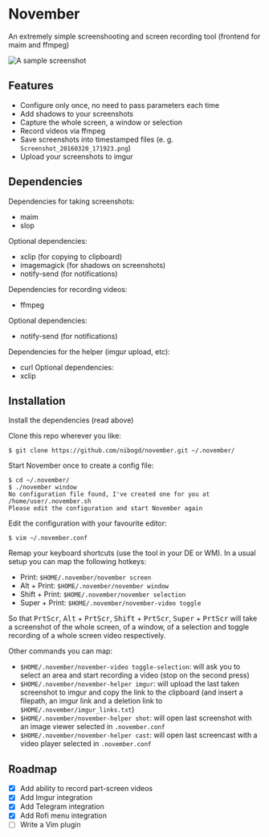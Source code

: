 # November
An extremely simple screenshooting and screen recording tool (frontend for maim and ffmpeg)

![A sample screenshot](http://i.imgur.com/qiTVix7.png)

## Features
 - Configure only once, no need to pass parameters each time
 - Add shadows to your screenshots
 - Capture the whole screen, a window or selection
 - Record videos via ffmpeg
 - Save screenshots into timestamped files (e. g. `Screenshot_20160320_171923.png`)
 - Upload your screenshots to imgur
 
## Dependencies
Dependencies for taking screenshots:
 - maim
 - slop

Optional dependencies:
 - xclip (for copying to clipboard)
 - imagemagick (for shadows on screenshots)
 - notify-send (for notifications)

Dependencies for recording videos:
 - ffmpeg

Optional dependencies:
 - notify-send (for notifications)

Dependencies for the helper (imgur upload, etc):
 - curl
Optional dependencies:
 - xclip
 
## Installation
Install the dependencies (read above)

Clone this repo wherever you like:
```
$ git clone https://github.com/nibogd/november.git ~/.november/
```

Start November once to create a config file:
```
$ cd ~/.november/
$ ./november window
No configuration file found, I've created one for you at /home/user/.november.sh
Please edit the configuration and start November again
```

Edit the configuration with your favourite editor:
```
$ vim ~/.november.conf
```

Remap your keyboard shortcuts (use the tool in your DE or WM). In a usual setup you can map the following hotkeys:
 - Print: `$HOME/.november/november screen`
 - Alt + Print: `$HOME/.november/november window`
 - Shift + Print: `$HOME/.november/november selection`
 - Super + Print: `$HOME/.november/november-video toggle`

So that <kbd>PrtScr</kbd>, <kbd>Alt</kbd> + <kbd>PrtScr</kbd>, <kbd>Shift</kbd> + <kbd>PrtScr</kbd>, <kbd>Super</kbd> + <kbd>PrtScr</kbd> will take a screenshot of the whole screen, of a window, of a selection and toggle recording of a whole screen video respectively.

Other commands you can map:
 - `$HOME/.november/november-video toggle-selection`: will ask you to select an area and start recording a video (stop on the second press)
 - `$HOME/.november/november-helper imgur`: will upload the last taken screenshot to imgur and copy the link to the clipboard (and insert a filepath, an imgur link and a deletion link to `$HOME/.november/imgur_links.txt`)
 - `$HOME/.november/november-helper shot`: will open last screenshot with an image viewer selected in `.november.conf`
 - `$HOME/.november/november-helper cast`: will open last screencast with a video player selected in `.november.conf`

## Roadmap
 - [x] Add ability to record part-screen videos
 - [x] Add Imgur integration
 - [x] Add Telegram integration
 - [x] Add Rofi menu integration
 - [ ] Write a Vim plugin
